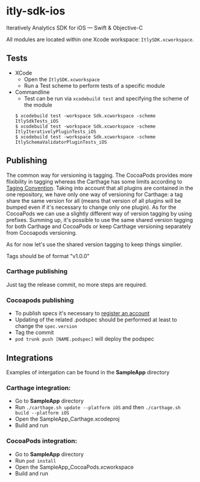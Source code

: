 # itly-sdk-ios
Iteratively Analytics SDK for iOS — Swift &amp; Objective-C

All modules are located within one Xcode workspace: `ItlySDK.xcworkspace`.

## Tests
* XCode
    - Open the `ItlySDK.xcworkspace`
    - Run a Test scheme to perform tests of a specific module
* Commandline
    - Test can be run via `xcodebuild test` and specifying the scheme of the module
  ```
  $ xcodebuild test -workspace Sdk.xcworkspace -scheme ItlySdkTests_iOS
  $ xcodebuild test -workspace Sdk.xcworkspace -scheme ItlyIterativelyPluginTests_iOS
  $ xcodebuild test -workspace Sdk.xcworkspace -scheme ItlySchemaValidatorPluginTests_iOS
  ```
## Publishing
The common way for versioning is tagging. The CocoaPods provides more flixibility in tagging whereas the Carthage has some limits according to [Taging Convention](https://github.com/Carthage/Carthage#tag-stable-releases). Taking into account that all plugins are contained in the one repository, we have only one way of versioning for Carthage: a tag share the same version for all (means that version of all plugins will be bumped even if it's necessary to change only one plugin). As for the CocoaPods we can use a slightly different way of version tagging by using prefixes.
Summing up, it's possible to use the same shared version tagging for both Carthage and CocoaPods or keep Carthage versioning separately from Cocoapods versioning.

As for now let's use the shared version tagging to keep things simplier.

Tags should be of format "v1.0.0"

### Carthage publishing
Just tag the release commit, no more steps are required.

### Cocoapods publishing
- To publish specs it's necessary to [register an account](https://guides.cocoapods.org/making/getting-setup-with-trunk.html)
- Updating of the related .podspec should be performed at least to change the `spec.version`
- Tag the commit
- `pod trunk push [NAME.podspec]` will deploy the podspec

## Integrations
Examples of intergation can be found in the **SampleApp** directory 

### Carthage integration:
- Go to **SampleApp** directory
- Run `./carthage.sh update --platform iOS` and then `./carthage.sh build --platform iOS`
- Open the SampleApp_Carthage.xcodeproj
- Build and run

### CocoaPods integration:
- Go to **SampleApp** directory
- Run `pod install`
- Open the SampleApp_CocoaPods.xcworkspace
- Build and run

